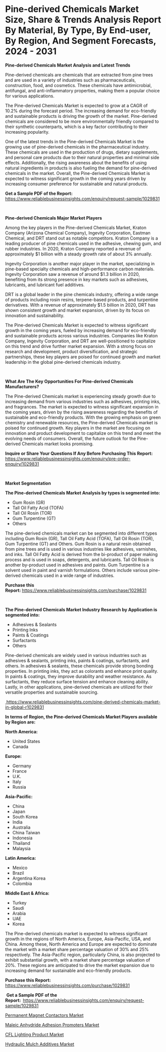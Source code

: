 <p><h1>Pine-derived Chemicals Market Size, Share & Trends Analysis Report By Material, By Type, By End-user, By Region, And Segment Forecasts, 2024 - 2031</h1></p><p><strong>Pine-derived Chemicals Market Analysis and Latest Trends</strong></p>
<p><p>Pine-derived chemicals are chemicals that are extracted from pine trees and are used in a variety of industries such as pharmaceuticals, construction, food, and cosmetics. These chemicals have antimicrobial, antifungal, and anti-inflammatory properties, making them a popular choice for various applications.</p><p>The Pine-derived Chemicals Market is expected to grow at a CAGR of 10.2% during the forecast period. The increasing demand for eco-friendly and sustainable products is driving the growth of the market. Pine-derived chemicals are considered to be more environmentally friendly compared to their synthetic counterparts, which is a key factor contributing to their increasing popularity.</p><p>One of the latest trends in the Pine-derived Chemicals Market is the growing use of pine-derived chemicals in the pharmaceutical industry. These chemicals are used in the production of drugs, dietary supplements, and personal care products due to their natural properties and minimal side effects. Additionally, the rising awareness about the benefits of using natural ingredients in products is also fueling the demand for pine-derived chemicals in the market. Overall, the Pine-derived Chemicals Market is expected to witness significant growth in the coming years driven by increasing consumer preference for sustainable and natural products.</p></p>
<p><strong>Get a Sample PDF of the Report:&nbsp;</strong> <a href="https://www.reliablebusinessinsights.com/enquiry/request-sample/1029831">https://www.reliablebusinessinsights.com/enquiry/request-sample/1029831</a></p>
<p>&nbsp;</p>
<p><strong>Pine-derived Chemicals Major Market Players</strong></p>
<p><p>Among the key players in the Pine-derived Chemicals Market, Kraton Company (Arizona Chemical Company), Ingevity Corporation, Eastman Chemical, and DRT stand out as notable competitors. Kraton Company is a leading producer of pine chemicals used in the adhesive, chewing gum, and rubber industries. In 2020, Kraton Company reported a revenue of approximately $1 billion with a steady growth rate of about 3% annually.</p><p>Ingevity Corporation is another major player in the market, specializing in pine-based specialty chemicals and high-performance carbon materials. Ingevity Corporation saw a revenue of around $1.3 billion in 2020, benefiting from its strong presence in key markets such as adhesives, lubricants, and lubricant fuel additives.</p><p>DRT is a global leader in the pine chemicals industry, offering a wide range of products including rosin resins, terpene-based products, and turpentine derivatives. With a revenue of approximately $1.5 billion in 2020, DRT has shown consistent growth and market expansion, driven by its focus on innovation and sustainability.</p><p>The Pine-derived Chemicals Market is expected to witness significant growth in the coming years, fueled by increasing demand for eco-friendly and sustainable products across various industries. Companies like Kraton Company, Ingevity Corporation, and DRT are well-positioned to capitalize on this trend and drive further market expansion. With a strong focus on research and development, product diversification, and strategic partnerships, these key players are poised for continued growth and market leadership in the global pine-derived chemicals industry.</p></p>
<p>&nbsp;</p>
<p><strong>What Are The Key Opportunities For Pine-derived Chemicals Manufacturers?</strong></p>
<p><p>The Pine-derived Chemicals market is experiencing steady growth due to increasing demand from various industries such as adhesives, printing inks, and fragrances. The market is expected to witness significant expansion in the coming years, driven by the rising awareness regarding the benefits of sustainable and eco-friendly products. With the growing emphasis on green chemistry and renewable resources, the Pine-derived Chemicals market is poised for continued growth. Key players in the market are focusing on innovation and product development to capitalize on this trend and meet the evolving needs of consumers. Overall, the future outlook for the Pine-derived Chemicals market looks promising.</p></p>
<p><strong>Inquire or Share Your Questions If Any Before Purchasing This Report:</strong> <a href="https://www.reliablebusinessinsights.com/enquiry/pre-order-enquiry/1029831">https://www.reliablebusinessinsights.com/enquiry/pre-order-enquiry/1029831</a></p>
<p>&nbsp;</p>
<p><strong>Market Segmentation</strong></p>
<p><strong>The Pine-derived Chemicals Market Analysis by types is segmented into:</strong></p>
<p><ul><li>Gum Rosin (GR)</li><li>Tall Oil Fatty Acid (TOFA)</li><li>Tall Oil Rosin (TOR)</li><li>Gum Turpentine (GT)</li><li>Others</li></ul></p>
<p><p>The pine-derived chemicals market can be segmented into different types including Gum Rosin (GR), Tall Oil Fatty Acid (TOFA), Tall Oil Rosin (TOR), Gum Turpentine (GT) and Others. Gum Rosin is a natural resin obtained from pine trees and is used in various industries like adhesives, varnishes, and inks. Tall Oil Fatty Acid is derived from the bi-product of paper making process and is used in soaps, detergents, and lubricants. Tall Oil Rosin is another by-product used in adhesives and paints. Gum Turpentine is a solvent used in paint and varnish formulations. Others include various pine-derived chemicals used in a wide range of industries.</p></p>
<p><strong>Purchase this Report:&nbsp;</strong><a href="https://www.reliablebusinessinsights.com/purchase/1029831">https://www.reliablebusinessinsights.com/purchase/1029831</a></p>
<p>&nbsp;</p>
<p><strong>The Pine-derived Chemicals Market Industry Research by Application is segmented into:</strong></p>
<p><ul><li>Adhesives & Sealants</li><li>Printing Inks</li><li>Paints & Coatings</li><li>Surfactants</li><li>Others</li></ul></p>
<p><p>Pine-derived chemicals are widely used in various industries such as adhesives & sealants, printing inks, paints & coatings, surfactants, and others. In adhesives & sealants, these chemicals provide strong bonding properties. In printing inks, they act as colorants and enhance print quality. In paints & coatings, they improve durability and weather resistance. As surfactants, they reduce surface tension and enhance cleaning ability. Lastly, in other applications, pine-derived chemicals are utilized for their versatile properties and sustainable sourcing.</p></p>
<p><a href="https://www.reliablebusinessinsights.com/pine-derived-chemicals-market-in-global-r1029831">&nbsp;https://www.reliablebusinessinsights.com/pine-derived-chemicals-market-in-global-r1029831</a></p>
<p><strong>In terms of Region, the Pine-derived Chemicals Market Players available by Region are:</strong></p>
<p>
    <p> <strong> North America: </strong>
        <ul>
            <li>United States</li>
            <li>Canada</li>
        </ul>
        </p> 
    <p> <strong> Europe: </strong>
        <ul>
            <li>Germany</li>
            <li>France</li>
            <li>U.K.</li>
            <li>Italy</li>
            <li>Russia</li>
        </ul>
        </p> 
    <p> <strong> Asia-Pacific: </strong>
        <ul>
            <li>China</li>
            <li>Japan</li>
            <li>South Korea</li>
            <li>India</li>
            <li>Australia</li>
            <li>China Taiwan</li>
            <li>Indonesia</li>
            <li>Thailand</li>
            <li>Malaysia</li>
        </ul>
        </p> 
    <p> <strong> Latin America: </strong>
        <ul>
            <li>Mexico</li>
            <li>Brazil</li>
            <li>Argentina Korea</li>
            <li>Colombia</li>
        </ul>
        </p> 
    <p> <strong> Middle East & Africa: </strong>
        <ul>
            <li>Turkey</li>
            <li>Saudi</li>
            <li>Arabia</li>
            <li>UAE</li>
            <li>Korea</li>
        </ul>
    </p>
    </p>
<p><p>The Pine-derived chemicals market is expected to witness significant growth in the regions of North America, Europe, Asia-Pacific, USA, and China. Among these, North America and Europe are expected to dominate the market with a market share percentage valuation of 30% and 25% respectively. The Asia-Pacific region, particularly China, is also projected to exhibit substantial growth, with a market share percentage valuation of 20%. These regions are anticipated to drive the market expansion due to increasing demand for sustainable and eco-friendly products.</p></p>
<p><strong>Purchase this Report: </strong><a href="https://www.reliablebusinessinsights.com/purchase/1029831">https://www.reliablebusinessinsights.com/purchase/1029831</a></p>
<p>&nbsp;<strong>Get a Sample PDF of the Report:&nbsp;&nbsp;</strong><a href="https://www.reliablebusinessinsights.com/enquiry/request-sample/1029831">https://www.reliablebusinessinsights.com/enquiry/request-sample/1029831</a></p>
<p><strong></strong></p>
<p><p><a href="https://github.com/lavernaCole75/Market-Research-Report-List-1/blob/main/permanent-magnet-contactors-market.md">Permanent Magnet Contactors Market</a></p><p><a href="https://github.com/julian6Skinner/Market-Research-Report-List-1/blob/main/maleic-anhydride-adhesion-promoters-market.md">Maleic Anhydride Adhesion Promoters Market</a></p><p><a href="https://medium.com/@marthawweekley82024/global-cfl-lighting-product-market-trends-insights-into-growth-opportunities-and-challenges-a284e1cbdb16">CFL Lighting Product Market</a></p><p><a href="https://medium.com/@anggimontokjleb_6541/hydraulic-mulch-additives-market-forecasts-market-trends-and-impact-analysis-2024-2031-19db862f94a5">Hydraulic Mulch Additives Market</a></p></p>